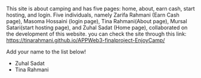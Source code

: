 This site is about camping and has five pages: home, about, earn cash, start hosting, and login.
Five individuals, namely Zarifa Rahmani (Earn Cash page), Masoma Hossaini (login page), Tina Rahmani(About page), Mursal Satari(start hosting page), and Zuhal Sadat (Home page), collaborated on the development of this website.
you can check the site through this link: https://tinarahmani.github.io/APPWeb3-finalproject-EnjoyCamp/

<p>Add your name to the list below!</p>
<ul>
  <li>Zuhal Sadat</li>
  <li>Tina Rahmani</li>
</ul>
